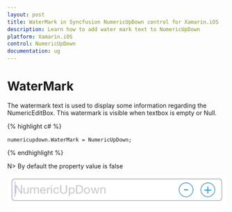 ```yaml
---
layout: post
title: WaterMark in Syncfusion NumericUpDown control for Xamarin.iOS
description: Learn how to add water mark text to NumericUpDown 
platform: Xamarin.iOS
control: NumericUpDown 
documentation: ug
---
```


# WaterMark

The watermark text is used to display some information regarding the NumericEditBox. This watermark is visible when textbox is empty or Null.

{% highlight c# %}

	numericupdown.WaterMark = NumericUpDown;

{% endhighlight %}

N> By default the property value is false

![](images/watermark.png)
